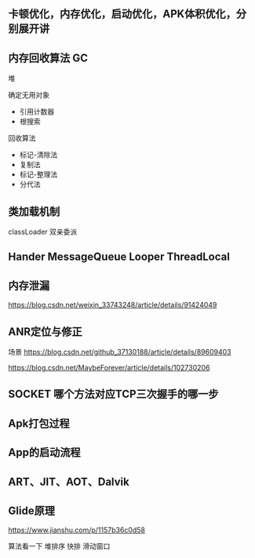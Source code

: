 ## 卡顿优化，内存优化，启动优化，APK体积优化，分别展开讲

## 内存回收算法 GC 

堆 

确定无用对象 

- 引用计数器
- 根搜索

回收算法

- 标记-清除法
- 复制法
- 标记-整理法
- 分代法

## 类加载机制

classLoader 双亲委派

## Hander MessageQueue Looper ThreadLocal

## 内存泄漏

https://blog.csdn.net/weixin_33743248/article/details/91424049

## ANR定位与修正

场景 https://blog.csdn.net/github_37130188/article/details/89609403

https://blog.csdn.net/MaybeForever/article/details/102730206

## SOCKET 哪个方法对应TCP三次握手的哪一步

## Apk打包过程

## App的启动流程

## ART、JIT、AOT、Dalvik

## Glide原理

https://www.jianshu.com/p/1157b36c0d58



算法看一下 堆排序 快排 滑动窗口 
